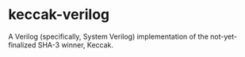 keccak-verilog
==============

A Verilog (specifically, System Verilog) implementation of the not-yet-finalized SHA-3 winner, Keccak.
